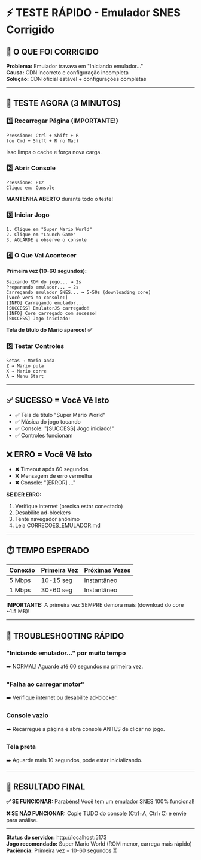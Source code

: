 # ⚡ TESTE RÁPIDO - Emulador SNES Corrigido

## 🎯 O QUE FOI CORRIGIDO

**Problema:** Emulador travava em "Iniciando emulador..."  
**Causa:** CDN incorreto e configuração incompleta  
**Solução:** CDN oficial estável + configurações completas

---

## 🚀 TESTE AGORA (3 MINUTOS)

### 1️⃣ Recarregar Página (IMPORTANTE!)
```
Pressione: Ctrl + Shift + R
(ou Cmd + Shift + R no Mac)
```
Isso limpa o cache e força nova carga.

### 2️⃣ Abrir Console
```
Pressione: F12
Clique em: Console
```
**MANTENHA ABERTO** durante todo o teste!

### 3️⃣ Iniciar Jogo
```
1. Clique em "Super Mario World"
2. Clique em "Launch Game"
3. AGUARDE e observe o console
```

### 4️⃣ O Que Vai Acontecer

**Primeira vez (10-60 segundos):**
```
Baixando ROM do jogo... → 2s
Preparando emulador... → 2s
Carregando emulador SNES... → 5-50s (downloading core)
[Você verá no console:]
[INFO] Carregando emulador...
[SUCCESS] EmulatorJS carregado!
[INFO] Core carregado com sucesso!
[SUCCESS] Jogo iniciado!
```

**Tela de título do Mario aparece! ✅**

### 5️⃣ Testar Controles
```
Setas → Mario anda
Z → Mario pula
X → Mario corre
A → Menu Start
```

---

## ✅ SUCESSO = Você Vê Isto

- ✅ Tela de título "Super Mario World"
- ✅ Música do jogo tocando
- ✅ Console: "[SUCCESS] Jogo iniciado!"
- ✅ Controles funcionam

## ❌ ERRO = Você Vê Isto

- ❌ Timeout após 60 segundos
- ❌ Mensagem de erro vermelha
- ❌ Console: "[ERROR] ..."

**SE DER ERRO:**
1. Verifique internet (precisa estar conectado)
2. Desabilite ad-blockers
3. Tente navegador anônimo
4. Leia CORRECOES_EMULADOR.md

---

## ⏱️ TEMPO ESPERADO

| Conexão | Primeira Vez | Próximas Vezes |
|---------|--------------|----------------|
| 5 Mbps | 10-15 seg | Instantâneo |
| 1 Mbps | 30-60 seg | Instantâneo |

**IMPORTANTE:** A primeira vez SEMPRE demora mais (download do core ~1.5 MB)!

---

## 🔧 TROUBLESHOOTING RÁPIDO

### "Iniciando emulador..." por muito tempo
➡️ NORMAL! Aguarde até 60 segundos na primeira vez.

### "Falha ao carregar motor"
➡️ Verifique internet ou desabilite ad-blocker.

### Console vazio
➡️ Recarregue a página e abra console ANTES de clicar no jogo.

### Tela preta
➡️ Aguarde mais 10 segundos, pode estar inicializando.

---

## 📝 RESULTADO FINAL

**✅ SE FUNCIONAR:**
Parabéns! Você tem um emulador SNES 100% funcional!

**❌ SE NÃO FUNCIONAR:**
Copie TUDO do console (Ctrl+A, Ctrl+C) e envie para análise.

---

**Status do servidor:** http://localhost:5173  
**Jogo recomendado:** Super Mario World (ROM menor, carrega mais rápido)  
**Paciência:** Primeira vez = 10-60 segundos ⏳
